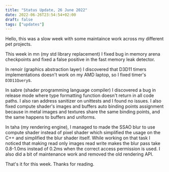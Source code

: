 ```yaml
---
title: "Status Update, 26 June 2022"
date: 2022-06-26T23:54:54+02:00
draft: false
tags: ["updates"]
---
```


Hello, this was a slow week with some maintaince work across my different pet projects.

This week in mn (my std library replacement) I fixed bug in memory arena checkpoints and fixed a false positive in the fast memory leak detector.

In renoir (graphics abstraction layer) I discovered that D3D11 timers implementations doesn't work on my AMD laptop, so I fixed timer's `D3D11Query`s.

In sabre (shader programming language compiler) I discovered a bug in release mode where type formatting function doesn't return in all code paths. I also ran address sanitizer on unittests and I found no issues. I also fixed compute shader's images and buffers auto binding points assignment because in metal images and textures share the same binding points, and the same happens to buffers and uniforms.

In taha (my rendering engine), I managed to made the SSAO blur to use compute shader instead of pixel shader which simplified the usage on the C++ and simplified the blur shader itself. While working on that task I noticed that making read only images read write makes the blur pass take 0.8-1.0ms instead of 0.2ms when the correct access permission is used. I also did a bit of maintenance work and removed the old rendering API.

That's it for this week.
Thanks for reading.